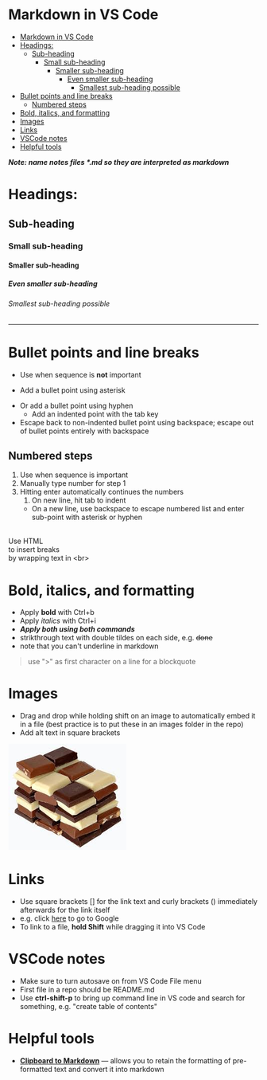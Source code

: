 # Markdown in VS Code

- [Markdown in VS Code](#markdown-in-vs-code)
- [Headings:](#headings)
  - [Sub-heading](#sub-heading)
    - [Small sub-heading](#small-sub-heading)
      - [Smaller sub-heading](#smaller-sub-heading)
        - [Even smaller sub-heading](#even-smaller-sub-heading)
          - [Smallest sub-heading possible](#smallest-sub-heading-possible)
- [Bullet points and line breaks](#bullet-points-and-line-breaks)
  - [Numbered steps](#numbered-steps)
- [Bold, italics, and formatting](#bold-italics-and-formatting)
- [Images](#images)
- [Links](#links)
- [VSCode notes](#vscode-notes)
- [Helpful tools](#helpful-tools)

***Note: name notes files \*.md so they are interpreted as markdown***

# Headings:
## Sub-heading
### Small sub-heading
#### Smaller sub-heading
##### Even smaller sub-heading
###### Smallest sub-heading possible

--- 

# Bullet points and line breaks

- Use when sequence is **not** important
* Add a bullet point using asterisk
- Or add a bullet point using hyphen
  - Add an indented point with the tab key
- Escape back to non-indented bullet point using backspace; escape out of bullet points entirely with backspace

## Numbered steps 

1. Use when sequence is important
2. Manually type number for step 1
3. Hitting enter automatically continues the numbers
   1. On new line, hit tab to indent
   * On a new line, use backspace to escape numbered list and enter sub-point with asterisk or hyphen

<br> Use HTML 
<br>to insert breaks
<br> by wrapping text in \<br>

# Bold, italics, and formatting

- Apply **bold** with Ctrl+b
- Apply *italics* with Ctrl+i
- ***Apply both using both commands***
- strikthrough text with double tildes on each side, e.g. ~~done~~
- note that you can't underline in markdown

> use ">" as first character on a line for a blockquote

# Images

- Drag and drop while holding shift on an image to automatically embed it in a file (best practice is to put these in an images folder in the repo)
- Add alt text in square brackets

![chocolate](../images/chocolate.jpg)

# Links

- Use square brackets [] for the link text and curly brackets () immediately afterwards for the link itself
- e.g. click [here](http://www.google.com) to go to Google
- To link to a file, **hold Shift** while dragging it into VS Code

# VSCode notes

-   Make sure to turn autosave on from VS Code File menu
-   First file in a repo should be README.md
-   Use **ctrl-shift-p** to bring up command line in VS code and search for something, e.g. "create table of contents"

# Helpful tools

- [**Clipboard to Markdown**](https://euangoddard.github.io/clipboard2markdown/) — allows you to retain the formatting of pre-formatted text and convert it into markdown
 

